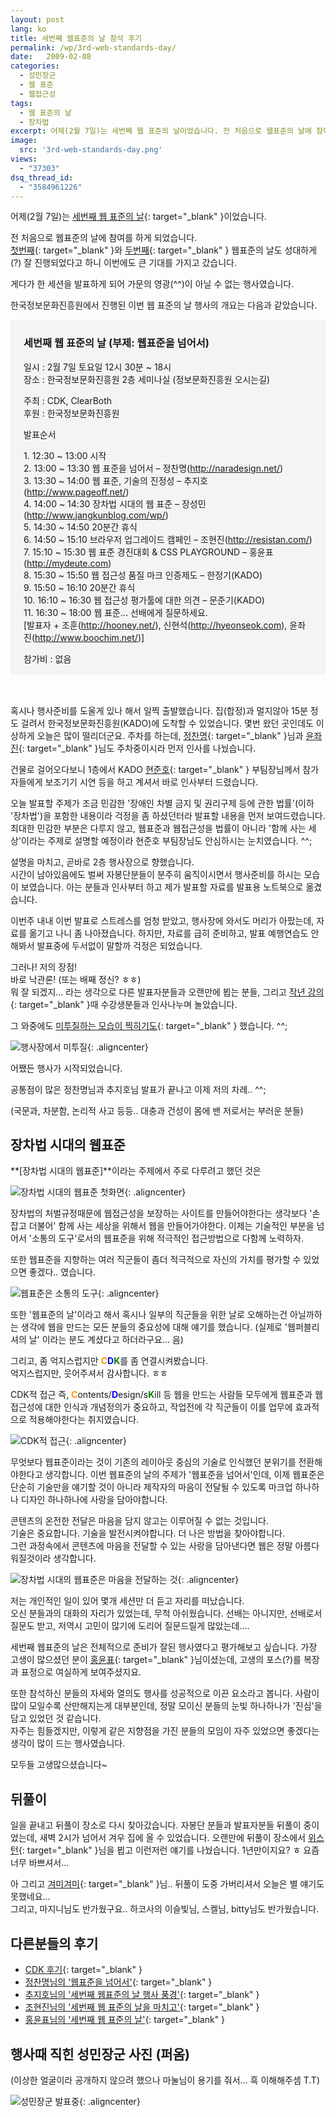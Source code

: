 ```yaml
---
layout: post
lang: ko
title: 세번째 웹표준의 날 참석 후기
permalink: /wp/3rd-web-standards-day/
date:   2009-02-08
categories:
  - 성민장군
  - 웹 표준
  - 웹접근성
tags:
  - 웹 표준의 날
  - 장차법
excerpt: 어제(2월 7일)는 세번째 웹 표준의 날이었습니다. 전 처음으로 웹표준의 날에 참여를 하게 되었습니다. 첫번째와 두번째 웹표준의 날도 성대하게(?) 잘 진행되었다고 하니 이번에도 큰 기대를 가지고 갔습니다. 게다가 한 세션을 발표하게 되어 가문의 영광(^^)이 아닐 수 없는 행사였습니다. 혹시나 행사준비를 도울게 있나 해서 일찍 출발했습니다. 집(합정)과 멀지않아 15분 정도 걸려서 한국정보문화진흥원(KADO)에 도착할 수 있었습니다. 몇번 왔던 곳인데도 이상하게 오늘은 많이 떨리더군요. 주차를 하는데, 정찬명님과 윤좌진님도 주차중이시라 먼저 인사를 나눴습니다. 건물로 걸어오다보니 1층에서 KADO 현준호 부팀장님께서 참가자들에게 보조기기 [...]
image:
  src: '3rd-web-standards-day.png'
views:
  - "37303"
dsq_thread_id:
  - "3584961226"
---
```


어제(2월 7일)는 [세번째 웹 표준의 날](//forum.standardmag.org/viewtopic.php?id=2567){: target="_blank" }이었습니다.

전 처음으로 웹표준의 날에 참여를 하게 되었습니다.  
[첫번째](//wiki.standardmag.org/kws1day){: target="_blank" }와 [두번째](//wiki.standardmag.org/kws2day){: target="_blank" } 웹표준의 날도 성대하게(?) 잘 진행되었다고 하니 이번에도 큰 기대를 가지고 갔습니다.

게다가 한 세션을 발표하게 되어 가문의 영광(^^)이 아닐 수 없는 행사였습니다.

한국정보문화진흥원에서 진행된 이번 웹 표준의 날 행사의 개요는 다음과 같았습니다.

<div style="border: 1px solid #eee; padding: 0 20px; background-color: #f4f4f4;">
  <h3>
    세번째 웹 표준의 날 (부제: 웹표준을 넘어서)
  </h3>
  
  <p>
    일시 : 2월 7일 토요일 12시 30분 ~ 18시<br /> 장소 : 한국정보문화진흥원 2층 세미나실 (정보문화진흥원 오시는길)
  </p>
  
  <p>
    주최 : CDK, ClearBoth<br /> 후원 : 한국정보문화진흥원
  </p>
  
  <p>
    발표순서
  </p>
  
  <p>
    1. 12:30 ~ 13:00 시작<br /> 2. 13:00 ~ 13:30 웹 표준을 넘어서 &#8211; 정찬명(<a href="http://naradesign.net/">http://naradesign.net/</a>)<br /> 3. 13:30 ~ 14:00 웹 표준, 기술의 진정성 &#8211; 추지호(<a href="http://www.pageoff.net/">http://www.pageoff.net/</a>)<br /> 4. 14:00 ~ 14:30 장차법 시대의 웹 표준 &#8211; 장성민(<a href="http://www.jangkunblog.com/">http://www.jangkunblog.com/wp/</a>)<br /> 5. 14:30 ~ 14:50 20분간 휴식<br /> 6. 14:50 ~ 15:10 브라우저 업그레이드 캠페인 &#8211; 조현진(<a href="http://resistan.com/">http://resistan.com/</a>)<br /> 7. 15:10 ~ 15:30 웹 표준 경진대회 & CSS PLAYGROUND &#8211; 홍윤표(<a href="http://mydeute.com">http://mydeute.com</a>)<br /> 8. 15:30 ~ 15:50 웹 접근성 품질 마크 인증제도 &#8211; 한정기(KADO)<br /> 9. 15:50 ~ 16:10 20분간 휴식<br /> 10. 16:10 ~ 16:30 웹 접근성 평가툴에 대한 의견 &#8211; 문준기(KADO)<br /> 11. 16:30 ~ 18:00 웹 표준... 선배에게 질문하세요.<br /> [발표자 + 조훈(<a href="http://hooney.net/">http://hooney.net/</a>), 신현석(<a href="http://hyeonseok.com">http://hyeonseok.com</a>), 윤좌진(<a href="http://www.boochim.net/">http://www.boochim.net/</a>)]
  </p>
  
  <p>
    참가비 : 없음
  </p>
</div><br><br>

혹시나 행사준비를 도울게 있나 해서 일찍 출발했습니다. 집(합정)과 멀지않아 15분 정도 걸려서 한국정보문화진흥원(KADO)에 도착할 수 있었습니다. 몇번 왔던 곳인데도 이상하게 오늘은 많이 떨리더군요. 주차를 하는데, [정찬명](//naradesign.net/){: target="_blank" }님과 [윤좌진](//www.boochim.net/){: target="_blank" }님도 주차중이시라 먼저 인사를 나눴습니다.

건물로 걸어오다보니 1층에서 KADO [현준호](//jhyun.wordpress.com/){: target="_blank" } 부팀장님께서 참가자들에게 보조기기 시연 등을 하고 계셔서 바로 인사부터 드렸습니다.

오늘 발표할 주제가 조금 민감한 '장애인 차별 금지 및 권리구제 등에 관한 법률'(이하 '장차법')을 포함한 내용이라 걱정을 좀 하셨던터라 발표할 내용을 먼저 보여드렸습니다. 최대한 민감한 부분은 다루지 않고, 웹표준과 웹접근성을 법률이 아니라 '함께 사는 세상'이라는 주제로 설명할 예정이라 현준호 부팀장님도 안심하시는 눈치였습니다. ^^;

설명을 마치고, 곧바로 2층 행사장으로 향했습니다.  
시간이 남아있음에도 벌써 자봉단분들이 분주히 움직이시면서 행사준비를 하시는 모습이 보였습니다. 아는 분들과 인사부터 하고 제가 발표할 자료를 발표용 노트북으로 옮겼습니다.

이번주 내내 이번 발표로 스트레스를 엄청 받았고, 행사장에 와서도 머리가 아팠는데, 자료를 옮기고 나니 좀 나아졌습니다. 하지만, 자료를 급히 준비하고, 발표 예행연습도 안해봐서 발표중에 두서없이 말할까 걱정은 되었습니다.

그러나! 저의 장점!  
바로 낙관론! (또는 배째 정신? ㅎㅎ)  
뭐 잘 되겠지... 라는 생각으로 다른 발표자분들과 오랜만에 뵙는 분들, 그리고 [작년 강의](//www.jangkunblog.com/wp/2009-kado-web-accessibility-professional-education/){: target="_blank" }때 수강생분들과 인사나누며 놀았습니다.
  
그 와중에도 [미투질하는 모습이 찍히기도](//me2day.net/naxer/2009/02/07#13:22:15){: target="_blank" } 했습니다. ^^;

![행사장에서 미투질](/assets/img/2009/20090207_005.jpg){: .aligncenter}

어쨌든 행사가 시작되었습니다.
  
공통점이 많은 정찬명님과 추지호님 발표가 끝나고 이제 저의 차례.. ^^;
  
(국문과, 차분함, 논리적 사고 등등.. 대충과 건성이 몸에 밴 저로서는 부러운 분들)

## 장차법 시대의 웹표준

**[장차법 시대의 웹표준]**이라는 주제에서 주로 다루려고 했던 것은

![장차법 시대의 웹표준 첫화면](/assets/img/2009/20090207_001.jpg){: .aligncenter}

장차법의 처벌규정때문에 웹접근성을 보장하는 사이트를 만들어야한다는 생각보다 '손잡고 더불어' 함께 사는 세상을 위해서 웹을 만들어가야한다. 이제는 기술적인 부분을 넘어서 '소통의 도구'로서의 웹표준을 위해 적극적인 접근방법으로 다함께 노력하자.
  
또한 웹표준을 지향하는 여러 직군들이 좀더 적극적으로 자신의 가치를 평가할 수 있었으면 좋겠다.. 였습니다.

![웹표준은 소통의 도구](/assets/img/2009/20090207_002.jpg){: .aligncenter}

또한 '웹표준의 날'이라고 해서 혹시나 일부의 직군들을 위한 날로 오해하는건 아닐까하는 생각에 웹을 만드는 모든 분들의 중요성에 대해 얘기를 했습니다. (실제로 '웹퍼블리셔의 날' 이라는 분도 계셨다고 하더라구요... 음)

그리고, 좀 억지스럽지만 <strong style="color: #ff9900;">C</strong><strong style="color: #0000ff;">D</strong><strong style="color: #008000;">K</strong>를 좀 연결시켜봤습니다.  
억지스럽지만, 웃어주셔서 감사합니다. ㅎㅎ
  
CDK적 접근 즉, <strong style="color: #ff9900;">C</strong>ontents/<strong style="color: #0000ff;">D</strong>esign/s<strong style="color: #008000;">K</strong>ill 등 웹을 만드는 사람들 모두에게 웹표준과 웹접근성에 대한 인식과 개념정의가 중요하고, 작업전에 각 직군들이 이를 업무에 효과적으로 적용해야한다는 취지였습니다.

![CDK적 접근](/assets/img/2009/20090207_003.jpg){: .aligncenter}

무엇보다 웹표준이라는 것이 기존의 레이아웃 중심의 기술로 인식했던 분위기를 전환해야한다고 생각합니다. 이번 웹표준의 날의 주제가 '웹표준을 넘어서'인데, 이제 웹표준은 단순히 기술만을 얘기할 것이 아니라 제작자의 마음이 전달될 수 있도록 마크업 하나하나 디자인 하나하나에 사랑을 담아야합니다.

콘텐츠의 온전한 전달은 마음을 담지 않고는 이루어질 수 없는 것입니다.  
기술은 중요합니다. 기술을 발전시켜야합니다. 더 나은 방법을 찾아야합니다.  
그런 과정속에서 콘텐츠에 마음을 전달할 수 있는 사랑을 담아낸다면 웹은 정말 아름다워질것이라 생각합니다.

![장차법 시대의 웹표준은 마음을 전달하는 것](/assets/img/2009/20090207_004.jpg){: .aligncenter}

저는 개인적인 일이 있어 몇개 세션만 더 듣고 자리를 떠났습니다.  
오신 분들과의 대화의 자리가 있었는데, 무척 아쉬웠습니다. 선배는 아니지만, 선배로서 질문도 받고, 저역시 고민이 많기에 도리어 질문드릴게 많았는데....

세번째 웹표준의 날은 전체적으로 준비가 잘된 행사였다고 평가해보고 싶습니다. 가장 고생이 많으셨던 분이 [홍윤표](//mydeute.com/){: target="_blank" }님이셨는데, 고생의 포스(?)를 복장과 표정으로 여실하게 보여주셨지요.
  
또한 참석하신 분들의 자세와 열의도 행사를 성공적으로 이끈 요소라고 봅니다. 사람이 많이 모일수록 산만해지는게 대부분인데, 정말 모이신 분들의 눈빛 하나하나가 '진심'을 담고 있었던 것 같습니다.  
자주는 힘들겠지만, 이렇게 같은 지향점을 가진 분들의 모임이 자주 있었으면 좋겠다는 생각이 많이 드는 행사였습니다.
  
모두들 고생많으셨습니다~

## 뒤풀이

일을 끝내고 뒤풀이 장소로 다시 찾아갔습니다. 자봉단 분들과 발표자분들 뒤풀이 중이었는데, 새벽 2시가 넘어서 겨우 집에 올 수 있었습니다. 오랜만에 뒤풀이 장소에서 [위스턴](//blog.wystan.net/){: target="_blank" }님을 뵙고 이런저런 얘기를 나눴습니다. 1년만이지요? ㅎ 요즘 너무 바쁘셔서...
  
아 그리고 [겨미겨미](//miya.pe.kr/){: target="_blank" }님.. 뒤풀이 도중 가버리셔서 오늘은 별 얘기도 못했네요...  
그리고, 마지니님도 반가웠구요.. 하코사의 이슬빛님, 스켈님, bitty님도 반가웠습니다.

## 다른분들의 후기

  * [CDK 후기](//forum.standardmag.org/viewtopic.php?id=2617){: target="_blank" }
  * [정찬명님의 '웹표준을 넘어서'](//naradesign.net/wp/2009/02/08/604/){: target="_blank" }
  * [추지호님의 '세번째 웹표준의 날 행사 풍경'](//www.pageoff.net/882){: target="_blank" }
  * [조현진님의 '세번째 웹 표준의 날을 마치고'](//resistan.com/3rd-web-standards-day/){: target="_blank" }
  * [홍윤표님의 '세번째 웹 표준의 날'](//mydeute.com/txp/article/134/KWSD3rd){: target="_blank" }

## 행사때 직힌 성민장군 사진 (퍼옴)

(이상한 얼굴이라 공개하지 않으려 했으나 마눌님이 용기를 줘서... 흑 이해해주셈 T.T)

![성민장군 발표중](/assets/img/2009/20090207_006.jpg){: .aligncenter}
